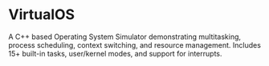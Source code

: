 # VirtualOS
A C++ based Operating System Simulator demonstrating multitasking, process scheduling, context switching, and resource management. Includes 15+ built-in tasks, user/kernel modes, and support for interrupts.
